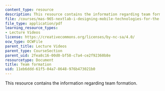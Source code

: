 ```yaml
---
content_type: resource
description: This resource contains the information regarding team formation.
file: /courses/mas-965-nextlab-i-designing-mobile-technologies-for-the-next-billion-users-fall-2008/11eb6ddd61f504a78648976b473021b0_MITMAS_965F08_Lec03_team.pdf
file_type: application/pdf
learning_resource_types:
- Lecture Videos
license: https://creativecommons.org/licenses/by-nc-sa/4.0/
ocw_type: OCWFile
parent_title: Lecture Videos
parent_type: CourseSection
parent_uid: 2fea8c16-00d0-bf58-c7a4-ce2f92360b8e
resourcetype: Document
title: Team formation
uid: 11eb6ddd-61f5-04a7-8648-976b473021b0
---
```

This resource contains the information regarding team formation.